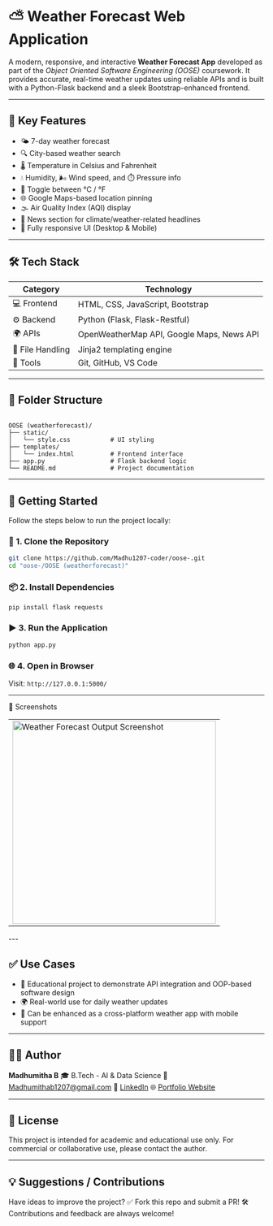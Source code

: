 

# ⛅ Weather Forecast Web Application

A modern, responsive, and interactive **Weather Forecast App** developed as part of the *Object Oriented Software Engineering (OOSE)* coursework. It provides accurate, real-time weather updates using reliable APIs and is built with a Python-Flask backend and a sleek Bootstrap-enhanced frontend.

---

## 📌 Key Features

- 🌤️ 7-day weather forecast
- 🔍 City-based weather search
- 🌡️ Temperature in Celsius and Fahrenheit
- 💧 Humidity, 🌬️ Wind speed, and ⏱️ Pressure info
- 🔁 Toggle between °C / °F
- 🌐 Google Maps-based location pinning
- 🌫️ Air Quality Index (AQI) display
- 📰 News section for climate/weather-related headlines
- 📱 Fully responsive UI (Desktop & Mobile)

---

## 🛠️ Tech Stack

| Category        | Technology                 |
|----------------|-----------------------------|
| 💻 Frontend     | HTML, CSS, JavaScript, Bootstrap |
| ⚙️ Backend      | Python (Flask, Flask-Restful)  |
| 🌍 APIs         | OpenWeatherMap API, Google Maps, News API |
| 📁 File Handling| Jinja2 templating engine    |
| 🔧 Tools        | Git, GitHub, VS Code        |

---

## 📁 Folder Structure

```

OOSE (weatherforecast)/
├── static/
│   └── style.css           # UI styling
├── templates/
│   └── index.html          # Frontend interface
├── app.py                  # Flask backend logic
└── README.md               # Project documentation

````

---

## 🚀 Getting Started

Follow the steps below to run the project locally:

### 🔄 1. Clone the Repository

```bash
git clone https://github.com/Madhu1207-coder/oose-.git
cd "oose-/OOSE (weatherforecast)"
````

### 📦 2. Install Dependencies

```bash
pip install flask requests
```

### ▶️ 3. Run the Application

```bash
python app.py
```

### 🌐 4. Open in Browser

Visit: `http://127.0.0.1:5000/`

---

📸 Screenshots
<table> <tr> <td><img src="https://github.com/user-attachments/assets/4276fcb6-9eef-43cd-935d-b8f97d9722ff" width="400" alt="Weather Forecast Output Screenshot"></td> </tr> </table>
---

## ✅ Use Cases

* 🔐 Educational project to demonstrate API integration and OOP-based software design
* 🌍 Real-world use for daily weather updates
* 📱 Can be enhanced as a cross-platform weather app with mobile support

---

## 👩‍💻 Author

**Madhumitha B**
🎓 B.Tech - AI & Data Science
📧 [Madhumithab1207@gmail.com](mailto:Madhumithab1207@gmail.com)
🔗 [LinkedIn](https://www.linkedin.com/in/madhumitha-b-a545a525b)
🌐 [Portfolio Website](https://sites.google.com/view/madhumitha-b/project-page)

---

## 📜 License

This project is intended for academic and educational use only. For commercial or collaborative use, please contact the author.

---

## 💡 Suggestions / Contributions

Have ideas to improve the project?
✅ Fork this repo and submit a PR!
🛠️ Contributions and feedback are always welcome!

```

